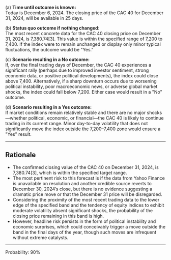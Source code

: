 (a) **Time until outcome is known:**  
Today is December 6, 2024. The closing price of the CAC 40 for December 31, 2024, will be available in 25 days.

(b) **Status quo outcome if nothing changed:**  
The most recent concrete data for the CAC 40 closing price on December 31, 2024, is 7,380.74[3]. This value is within the specified range of 7,200 to 7,400. If the index were to remain unchanged or display only minor typical fluctuations, the outcome would be "Yes."

(c) **Scenario resulting in a No outcome:**  
If, over the final trading days of December, the CAC 40 experiences a significant rally (perhaps due to improved investor sentiment, strong economic data, or positive political developments), the index could close above 7,400. Alternatively, if a sharp downturn occurs due to worsening political instability, poor macroeconomic news, or adverse global market shocks, the index could fall below 7,200. Either case would result in a "No" outcome.

(d) **Scenario resulting in a Yes outcome:**  
If market conditions remain relatively stable and there are no major shocks—whether political, economic, or financial—the CAC 40 is likely to continue trading in its current range. Minor day-to-day volatility that does not significantly move the index outside the 7,200–7,400 zone would ensure a "Yes" result.

---

## Rationale

- The confirmed closing value of the CAC 40 on December 31, 2024, is 7,380.74[3], which is within the specified target range.
- The most pertinent risk to this forecast is if the data from Yahoo Finance is unavailable on resolution and another credible source reverts to December 30, 2024’s close, but there is no evidence suggesting a dramatic price move or that the December 31 price will be disregarded.
- Considering the proximity of the most recent trading data to the lower edge of the specified band and the tendency of equity indices to exhibit moderate volatility absent significant shocks, the probability of the closing price remaining in this band is high.
- However, headline risk persists in the form of political instability and economic surprises, which could conceivably trigger a move outside the band in the final days of the year, though such moves are infrequent without extreme catalysts.

---

Probability: 90%